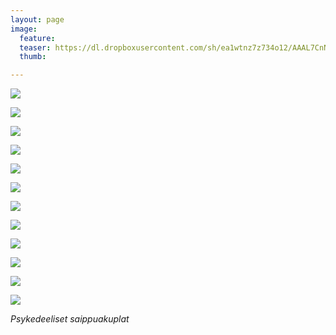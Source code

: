```yaml
---
layout: page
image:
  feature:
  teaser: https://dl.dropboxusercontent.com/sh/ea1wtnz7z734o12/AAAL7CnN_BTEiKaCQhucCb09a/abstraktit-muut/1/DS47614_20-245px.jpg
  thumb:

---
```


[![](https://dl.dropboxusercontent.com/sh/ea1wtnz7z734o12/AABlX-6QR-efTSEhZvWfeyyCa/abstraktit-muut/1/DS47614_2-800px.jpg)](https://dl.dropboxusercontent.com/sh/ea1wtnz7z734o12/AADQSh0qjI7boFIgTabEt1z3a/abstraktit-muut/1/DS47614_2.jpg)

[![](https://dl.dropboxusercontent.com/sh/ea1wtnz7z734o12/AACMWmjeZc-u8BoC0pV0iKF2a/abstraktit-muut/1/DS47614_4-800px.jpg)](https://dl.dropboxusercontent.com/sh/ea1wtnz7z734o12/AABbp5fIvYGHSe6BES10uPnca/abstraktit-muut/1/DS47614_4.jpg)

[![](https://dl.dropboxusercontent.com/sh/ea1wtnz7z734o12/AABcoexzq1sYnmXDzmLp7p1Na/abstraktit-muut/1/DS47614_8-800px.jpg)](https://dl.dropboxusercontent.com/sh/ea1wtnz7z734o12/AAAUaZj2GTCgExjraN3VZk-ea/abstraktit-muut/1/DS47614_8.jpg)

[![](https://dl.dropboxusercontent.com/sh/ea1wtnz7z734o12/AAD_AcQcK6_lA1Izzlkpp_Qfa/abstraktit-muut/1/DS47614_10-800px.jpg)](https://dl.dropboxusercontent.com/sh/ea1wtnz7z734o12/AACsAu-IuFtzpvC1TImfPesca/abstraktit-muut/1/DS47614_10.jpg)

[![](https://dl.dropboxusercontent.com/sh/ea1wtnz7z734o12/AADJHETrUwu_39JTx9dnMLPta/abstraktit-muut/1/DS47614_11-800px.jpg)](https://dl.dropboxusercontent.com/sh/ea1wtnz7z734o12/AAA_xFJFEtEDf4gt_FD3OiIia/abstraktit-muut/1/DS47614_11.jpg)

[![](https://dl.dropboxusercontent.com/sh/ea1wtnz7z734o12/AABCjngfNbv0Pu1RdUhJ5OpIa/abstraktit-muut/1/DS47614_5-800px.jpg)](https://dl.dropboxusercontent.com/sh/ea1wtnz7z734o12/AAAfw0F7E-_3Ia0HoKTruUy1a/abstraktit-muut/1/DS47614_5.jpg)

[![](https://dl.dropboxusercontent.com/sh/ea1wtnz7z734o12/AAB_VO_14_7sEaZUuZij2sifa/abstraktit-muut/1/DS47614_12-800px.jpg)](https://dl.dropboxusercontent.com/sh/ea1wtnz7z734o12/AAApmDTbJDMt-2wdwx1YxkMCa/abstraktit-muut/1/DS47614_12.jpg)

[![](https://dl.dropboxusercontent.com/sh/ea1wtnz7z734o12/AABxNLP4UG4aSjj1M2lR_wA4a/abstraktit-muut/1/DS47614_13-800px.jpg)](https://dl.dropboxusercontent.com/sh/ea1wtnz7z734o12/AAAQATS7lgc4rweWWLDfbCvea/abstraktit-muut/1/DS47614_13.jpg)

[![](https://dl.dropboxusercontent.com/sh/ea1wtnz7z734o12/AACtAIyiUHN9oduz27Z79p-Na/abstraktit-muut/1/DS47614_17-800px.jpg)](https://dl.dropboxusercontent.com/sh/ea1wtnz7z734o12/AADwVaNiKFXpCcT39F9G2Kw_a/abstraktit-muut/1/DS47614_17.jpg)

[![](https://dl.dropboxusercontent.com/sh/ea1wtnz7z734o12/AACULmkQ6ZcPFflX5loeMBeXa/abstraktit-muut/1/DS47614_18-800px.jpg)](https://dl.dropboxusercontent.com/sh/ea1wtnz7z734o12/AAA2T73puNULP1X0sChFhzBNa/abstraktit-muut/1/DS47614_18.jpg)

[![](https://dl.dropboxusercontent.com/sh/ea1wtnz7z734o12/AAAiboKt9jtr_E71Pa52p2Y3a/abstraktit-muut/1/DS47614_19-800px.jpg)](https://dl.dropboxusercontent.com/sh/ea1wtnz7z734o12/AAB9llD8To_As8gQHGiDHs4Ka/abstraktit-muut/1/DS47614_19.jpg)

[![](https://dl.dropboxusercontent.com/sh/ea1wtnz7z734o12/AAAkW2TbTpcEhlZP77Ui9wAMa/abstraktit-muut/1/DS47614_21-800px.jpg)](https://dl.dropboxusercontent.com/sh/ea1wtnz7z734o12/AADIAuvFUlHpB1hXC0Zn9iAFa/abstraktit-muut/1/DS47614_21.jpg)

*Psykedeeliset saippuakuplat*

